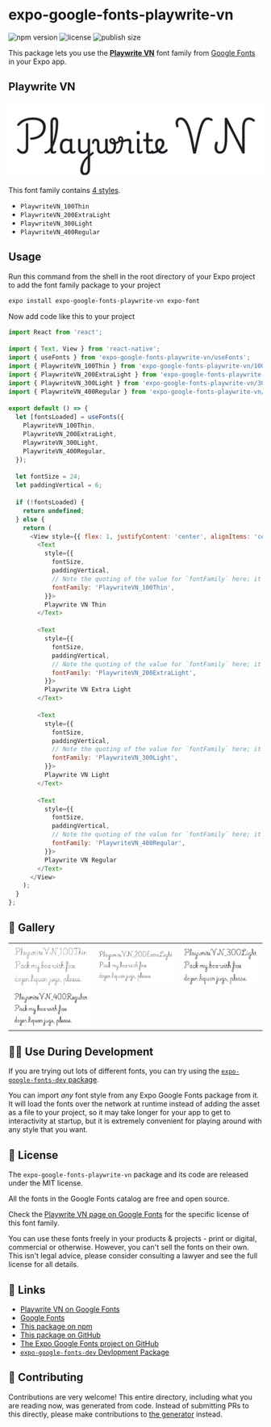 # expo-google-fonts-playwrite-vn

![npm version](https://flat.badgen.net/npm/v/expo-google-fonts-playwrite-vn)
![license](https://flat.badgen.net/github/license/expo/google-fonts)
![publish size](https://flat.badgen.net/packagephobia/install/expo-google-fonts-playwrite-vn)

This package lets you use the [**Playwrite VN**](https://fonts.google.com/specimen/Playwrite+VN) font family from [Google Fonts](https://fonts.google.com/) in your Expo app.

## Playwrite VN

![Playwrite VN](./font-family.png)

This font family contains [4 styles](#-gallery).

- `PlaywriteVN_100Thin`
- `PlaywriteVN_200ExtraLight`
- `PlaywriteVN_300Light`
- `PlaywriteVN_400Regular`

## Usage

Run this command from the shell in the root directory of your Expo project to add the font family package to your project
```sh
expo install expo-google-fonts-playwrite-vn expo-font
```

Now add code like this to your project
```js
import React from 'react';

import { Text, View } from 'react-native';
import { useFonts } from 'expo-google-fonts-playwrite-vn/useFonts';
import { PlaywriteVN_100Thin } from 'expo-google-fonts-playwrite-vn/100Thin';
import { PlaywriteVN_200ExtraLight } from 'expo-google-fonts-playwrite-vn/200ExtraLight';
import { PlaywriteVN_300Light } from 'expo-google-fonts-playwrite-vn/300Light';
import { PlaywriteVN_400Regular } from 'expo-google-fonts-playwrite-vn/400Regular';

export default () => {
  let [fontsLoaded] = useFonts({
    PlaywriteVN_100Thin,
    PlaywriteVN_200ExtraLight,
    PlaywriteVN_300Light,
    PlaywriteVN_400Regular,
  });

  let fontSize = 24;
  let paddingVertical = 6;

  if (!fontsLoaded) {
    return undefined;
  } else {
    return (
      <View style={{ flex: 1, justifyContent: 'center', alignItems: 'center' }}>
        <Text
          style={{
            fontSize,
            paddingVertical,
            // Note the quoting of the value for `fontFamily` here; it expects a string!
            fontFamily: 'PlaywriteVN_100Thin',
          }}>
          Playwrite VN Thin
        </Text>

        <Text
          style={{
            fontSize,
            paddingVertical,
            // Note the quoting of the value for `fontFamily` here; it expects a string!
            fontFamily: 'PlaywriteVN_200ExtraLight',
          }}>
          Playwrite VN Extra Light
        </Text>

        <Text
          style={{
            fontSize,
            paddingVertical,
            // Note the quoting of the value for `fontFamily` here; it expects a string!
            fontFamily: 'PlaywriteVN_300Light',
          }}>
          Playwrite VN Light
        </Text>

        <Text
          style={{
            fontSize,
            paddingVertical,
            // Note the quoting of the value for `fontFamily` here; it expects a string!
            fontFamily: 'PlaywriteVN_400Regular',
          }}>
          Playwrite VN Regular
        </Text>
      </View>
    );
  }
};

```

## 🔡 Gallery


||||
|-|-|-|
|![PlaywriteVN_100Thin](.//100Thin/PlaywriteVN_100Thin.ttf.png)|![PlaywriteVN_200ExtraLight](.//200ExtraLight/PlaywriteVN_200ExtraLight.ttf.png)|![PlaywriteVN_300Light](.//300Light/PlaywriteVN_300Light.ttf.png)||
|![PlaywriteVN_400Regular](.//400Regular/PlaywriteVN_400Regular.ttf.png)||||


## 👩‍💻 Use During Development

If you are trying out lots of different fonts, you can try using the [`expo-google-fonts-dev` package](https://github.com/freeboub/google-fonts/tree/master/font-packages/dev#readme).

You can import *any* font style from any Expo Google Fonts package from it. It will load the fonts
over the network at runtime instead of adding the asset as a file to your project, so it may take longer
for your app to get to interactivity at startup, but it is extremely convenient
for playing around with any style that you want.

## 📖 License

The `expo-google-fonts-playwrite-vn` package and its code are released under the MIT license.

All the fonts in the Google Fonts catalog are free and open source.

Check the [Playwrite VN page on Google Fonts](https://fonts.google.com/specimen/Playwrite+VN) for the specific license of this font family.

You can use these fonts freely in your products & projects - print or digital, commercial or otherwise. However, you can't sell the fonts on their own. This isn't legal advice, please consider consulting a lawyer and see the full license for all details.

## 🔗 Links

- [Playwrite VN on Google Fonts](https://fonts.google.com/specimen/Playwrite+VN)
- [Google Fonts](https://fonts.google.com/)
- [This package on npm](https://www.npmjs.com/package/expo-google-fonts-playwrite-vn)
- [This package on GitHub](https://github.com/freeboub/google-fonts/tree/master/font-packages/playwrite-vn)
- [The Expo Google Fonts project on GitHub](https://github.com/freeboub/google-fonts)
- [`expo-google-fonts-dev` Devlopment Package](https://github.com/freeboub/google-fonts/tree/master/font-packages/dev)

## 🤝 Contributing

Contributions are very welcome! This entire directory, including what you are reading now, was generated from code. Instead of submitting PRs to this directly, please make contributions to [the generator](https://github.com/freeboub/google-fonts/tree/master/packages/generator) instead.
